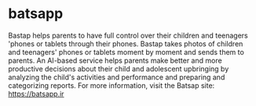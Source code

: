 # batsapp
Bastap helps parents to have full control over their children and teenagers 'phones or tablets through their phones. Bastap takes photos of children and teenagers' phones or tablets moment by moment and sends them to parents. An AI-based service helps parents make better and more productive decisions about their child and adolescent upbringing by analyzing the child's activities and performance and preparing and categorizing reports. For more information, visit the Batsap site:
https://batsapp.ir
